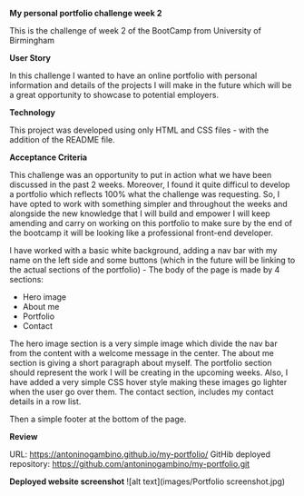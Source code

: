 **My personal portfolio challenge week 2**

This is the challenge of week 2 of the BootCamp from University of Birmingham

**User Story**

In this challenge I wanted to have an online portfolio with personal information and details of the projects I will make in the future which will be a great opportunity to showcase to potential employers.

**Technology**

This project was developed using only HTML and CSS files - with the addition of the README file.

**Acceptance Criteria**

This challenge was an opportunity to put in action what we have been discussed in the past 2 weeks. Moreover, I found it quite difficul to develop a portfolio which reflects 100% what the challenge was requesting. So, I have opted to work with something simpler and throughout the weeks and alongside the new knowledge that I will build and empower I will keep amending and carry on working on this portfolio to make sure by the end of the bootcamp it will be looking like a professional front-end developer. 

I have worked with a basic white background, adding a nav bar with my name on the left side and some buttons (which in the future will be linking to the actual sections of the portfolio) - The body of the page is made by 4 sections:
- Hero image
- About me 
- Portfolio
- Contact

The hero image section is a very simple image which divide the nav bar from the content with a welcome message in the center.
The about me section is giving a short paragraph about myself. 
The portfolio section should represent the work I will be creating in the upcoming weeks. Also, I have added a very simple CSS hover style making these images go lighter when the user go over them. 
The contact section, includes my contact details in a row list.

Then a simple footer at the bottom of the page.

**Review**

URL: https://antoninogambino.github.io/my-portfolio/
GitHib deployed repository: https://github.com/antoninogambino/my-portfolio.git

**Deployed website screenshot**
![alt text](images/Portfolio screenshot.jpg)
